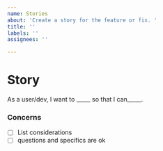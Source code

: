```yaml
---
name: Stories
about: 'Create a story for the feature or fix. '
title: ''
labels: ''
assignees: ''

---
```


# Story 
As a user/dev, I want to _____ so that I can_____. 

### Concerns 
- [ ] List considerations
- [ ] questions and specifics are ok
